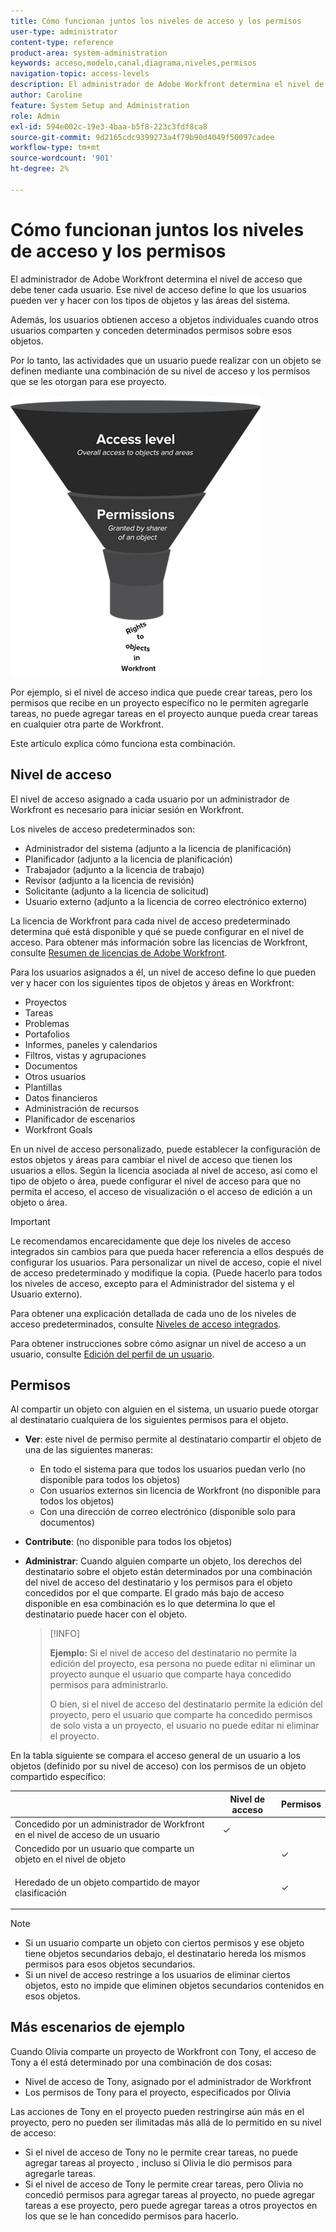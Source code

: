 ```yaml
---
title: Cómo funcionan juntos los niveles de acceso y los permisos
user-type: administrator
content-type: reference
product-area: system-administration
keywords: acceso,modelo,canal,diagrama,niveles,permisos
navigation-topic: access-levels
description: El administrador de Adobe Workfront determina el nivel de acceso que debe tener cada usuario. Ese nivel de acceso define lo que los usuarios pueden ver y hacer con los tipos de objetos y las áreas del sistema.
author: Caroline
feature: System Setup and Administration
role: Admin
exl-id: 594e002c-19e3-4baa-b5f8-223c3fdf8ca8
source-git-commit: 9d2165cdc9399273a4f79b90d4049f50097cadee
workflow-type: tm+mt
source-wordcount: '901'
ht-degree: 2%

---
```


# Cómo funcionan juntos los niveles de acceso y los permisos

El administrador de Adobe Workfront determina el nivel de acceso que debe tener cada usuario. Ese nivel de acceso define lo que los usuarios pueden ver y hacer con los tipos de objetos y las áreas del sistema.

Además, los usuarios obtienen acceso a objetos individuales cuando otros usuarios comparten y conceden determinados permisos sobre esos objetos.

Por lo tanto, las actividades que un usuario puede realizar con un objeto se definen mediante una combinación de su nivel de acceso y los permisos que se les otorgan para ese proyecto.

![](assets/security-model-hierachy.png)

Por ejemplo, si el nivel de acceso indica que puede crear tareas, pero los permisos que recibe en un proyecto específico no le permiten agregarle tareas, no puede agregar tareas en el proyecto aunque pueda crear tareas en cualquier otra parte de Workfront.

Este artículo explica cómo funciona esta combinación.

## Nivel de acceso

El nivel de acceso asignado a cada usuario por un administrador de Workfront es necesario para iniciar sesión en Workfront.

Los niveles de acceso predeterminados son:

* Administrador del sistema (adjunto a la licencia de planificación)
* Planificador (adjunto a la licencia de planificación)
* Trabajador (adjunto a la licencia de trabajo)
* Revisor (adjunto a la licencia de revisión)
* Solicitante (adjunto a la licencia de solicitud)
* Usuario externo (adjunto a la licencia de correo electrónico externo)

La licencia de Workfront para cada nivel de acceso predeterminado determina qué está disponible y qué se puede configurar en el nivel de acceso. Para obtener más información sobre las licencias de Workfront, consulte [Resumen de licencias de Adobe Workfront](../../../administration-and-setup/add-users/access-levels-and-object-permissions/wf-licenses.md).

Para los usuarios asignados a él, un nivel de acceso define lo que pueden ver y hacer con los siguientes tipos de objetos y áreas en Workfront:

* Proyectos
* Tareas
* Problemas
* Portafolios
* Informes, paneles y calendarios
* Filtros, vistas y agrupaciones
* Documentos
* Otros usuarios
* Plantillas
* Datos financieros
* Administración de recursos
* Planificador de escenarios
* Workfront Goals

En un nivel de acceso personalizado, puede establecer la configuración de estos objetos y áreas para cambiar el nivel de acceso que tienen los usuarios a ellos. Según la licencia asociada al nivel de acceso, así como el tipo de objeto o área, puede configurar el nivel de acceso para que no permita el acceso, el acceso de visualización o el acceso de edición a un objeto o área.

>[!IMPORTANT]
>
>Le recomendamos encarecidamente que deje los niveles de acceso integrados sin cambios para que pueda hacer referencia a ellos después de configurar los usuarios. Para personalizar un nivel de acceso, copie el nivel de acceso predeterminado y modifique la copia. (Puede hacerlo para todos los niveles de acceso, excepto para el Administrador del sistema y el Usuario externo).

Para obtener una explicación detallada de cada uno de los niveles de acceso predeterminados, consulte [Niveles de acceso integrados](../../../administration-and-setup/add-users/access-levels-and-object-permissions/default-access-levels-in-workfront.md).

Para obtener instrucciones sobre cómo asignar un nivel de acceso a un usuario, consulte [Edición del perfil de un usuario](../../../administration-and-setup/add-users/create-and-manage-users/edit-a-users-profile.md).

## Permisos

Al compartir un objeto con alguien en el sistema, un usuario puede otorgar al destinatario cualquiera de los siguientes permisos para el objeto.

* **Ver**: este nivel de permiso permite al destinatario compartir el objeto de una de las siguientes maneras:

   * En todo el sistema para que todos los usuarios puedan verlo (no disponible para todos los objetos)
   * Con usuarios externos sin licencia de Workfront (no disponible para todos los objetos)
   * Con una dirección de correo electrónico (disponible solo para documentos)

* **Contribute**: (no disponible para todos los objetos)
* **Administrar**: Cuando alguien comparte un objeto, los derechos del destinatario sobre el objeto están determinados por una combinación del nivel de acceso del destinatario y los permisos para el objeto concedidos por el que comparte. El grado más bajo de acceso disponible en esa combinación es lo que determina lo que el destinatario puede hacer con el objeto.

  >[!INFO]
  >
  >**Ejemplo:** Si el nivel de acceso del destinatario no permite la edición del proyecto, esa persona no puede editar ni eliminar un proyecto aunque el usuario que comparte haya concedido permisos para administrarlo.
  >
  >O bien, si el nivel de acceso del destinatario permite la edición del proyecto, pero el usuario que comparte ha concedido permisos de solo vista a un proyecto, el usuario no puede editar ni eliminar el proyecto.

En la tabla siguiente se compara el acceso general de un usuario a los objetos (definido por su nivel de acceso) con los permisos de un objeto compartido específico:

<table style="table-layout:auto"> 
 <col> 
 <col> 
 <col> 
 <thead> 
  <tr> 
   <th> </th> 
   <th>Nivel de acceso </th> 
   <th>Permisos </th> 
  </tr> 
 </thead> 
 <tbody> 
  <tr> 
   <td>Concedido por un administrador de Workfront en el nivel de acceso de un usuario</td> 
   <td>✓</td> 
   <td> </td> 
  </tr> 
  <tr> 
   <td>Concedido por un usuario que comparte un objeto en el nivel de objeto</td> 
   <td> </td> 
   <td>✓</td> 
  </tr> 
  <tr> 
   <td> <p>Heredado de un objeto compartido de mayor clasificación 
   </td> 
   <td> </td> 
   <td>✓</td> 
  </tr> 
 </tbody> 
</table>

>[!NOTE]
>
>* Si un usuario comparte un objeto con ciertos permisos y ese objeto tiene objetos secundarios debajo, el destinatario hereda los mismos permisos para esos objetos secundarios.
>* Si un nivel de acceso restringe a los usuarios de eliminar ciertos objetos, esto no impide que eliminen objetos secundarios contenidos en esos objetos.
>

## Más escenarios de ejemplo

Cuando Olivia comparte un proyecto de Workfront con Tony, el acceso de Tony a él está determinado por una combinación de dos cosas:

* Nivel de acceso de Tony, asignado por el administrador de Workfront
* Los permisos de Tony para el proyecto, especificados por Olivia

Las acciones de Tony en el proyecto pueden restringirse aún más en el proyecto, pero no pueden ser ilimitadas más allá de lo permitido en su nivel de acceso:

* Si el nivel de acceso de Tony no le permite crear tareas, no puede agregar tareas al proyecto , incluso si Olivia le dio permisos para agregarle tareas.
* Si el nivel de acceso de Tony le permite crear tareas, pero Olivia no concedió permisos para agregar tareas al proyecto, no puede agregar tareas a ese proyecto, pero puede agregar tareas a otros proyectos en los que se le han concedido permisos para hacerlo.
